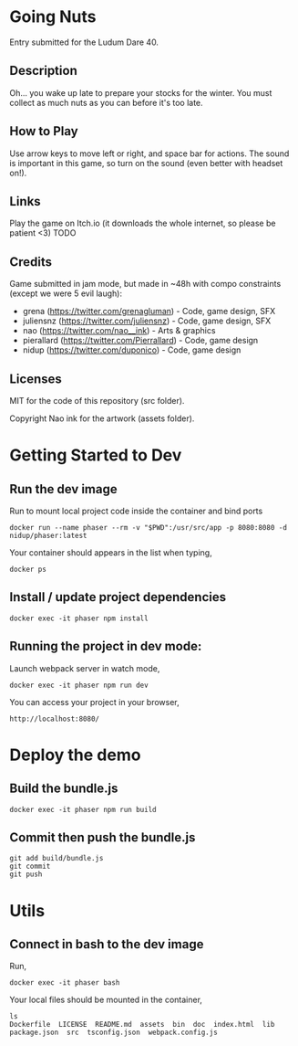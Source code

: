 # Going Nuts

Entry submitted for the Ludum Dare 40.

## Description

Oh... you wake up late to prepare your stocks for the winter.
You must collect as much nuts as you can before it's too late.

## How to Play

Use arrow keys to move left or right, and space bar for actions.
The sound is important in this game, so turn on the sound (even better with headset on!).

## Links

Play the game on Itch.io (it downloads the whole internet, so please be patient <3) TODO

## Credits

Game submitted in jam mode, but made in ~48h with compo constraints (except we were 5 evil laugh):

 - grena (https://twitter.com/grenagluman) - Code, game design, SFX
 - juliensnz (https://twitter.com/juliensnz) - Code, game design, SFX
 - nao (https://twitter.com/nao__ink) - Arts & graphics
 - pierallard (https://twitter.com/Pierrallard) - Code, game design
 - nidup (https://twitter.com/duponico) - Code, game design

## Licenses

MIT for the code of this repository (src folder).

Copyright Nao ink for the artwork (assets folder).

# Getting Started to Dev

## Run the dev image

Run to mount local project code inside the container and bind ports
```
docker run --name phaser --rm -v "$PWD":/usr/src/app -p 8080:8080 -d nidup/phaser:latest
```

Your container should appears in the list when typing,
```
docker ps
```

## Install / update project dependencies

```
docker exec -it phaser npm install
```

## Running the project in dev mode:

Launch webpack server in watch mode,
```
docker exec -it phaser npm run dev
```

You can access your project in your browser,
```
http://localhost:8080/
```

# Deploy the demo

## Build the bundle.js

```
docker exec -it phaser npm run build
```

## Commit then push the bundle.js

```
git add build/bundle.js
git commit
git push
```

# Utils

## Connect in bash to the dev image

Run,
```
docker exec -it phaser bash
```

Your local files should be mounted in the container,
```
ls
Dockerfile  LICENSE  README.md	assets	bin  doc  index.html  lib  package.json  src  tsconfig.json  webpack.config.js
```
